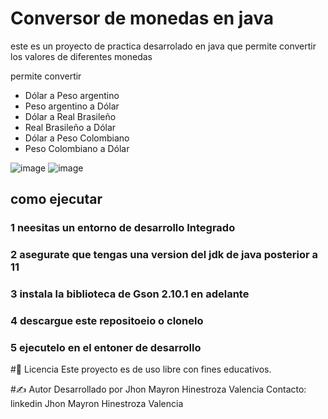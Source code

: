 # Conversor de monedas en java

este es un proyecto de practica desarrolado en java que permite convertir los valores de diferentes monedas 

permite convertir 
- Dólar a Peso argentino
- Peso argentino a Dólar
- Dólar a Real Brasileño
- Real Brasileño a  Dólar
- Dólar a Peso Colombiano
- Peso Colombiano a Dólar

![image](https://github.com/user-attachments/assets/8c15415d-5092-48c0-940e-c41203af00b7)
![image](https://github.com/user-attachments/assets/9bdeb462-517b-49fa-a5a4-84e5e67ba18e)


## como ejecutar 

### 1 neesitas un entorno de desarrollo Integrado
### 2 asegurate que tengas una version del jdk de java posterior a 11
### 3 instala la biblioteca de Gson 2.10.1 en adelante 
### 4 descargue este repositoeio o clonelo 
### 5 ejecutelo en el entoner de desarrollo 


#📄 Licencia
Este proyecto es de uso libre con fines educativos. 


#✍️ Autor
Desarrollado por Jhon Mayron Hinestroza Valencia
Contacto: linkedin Jhon Mayron Hinestroza Valencia

